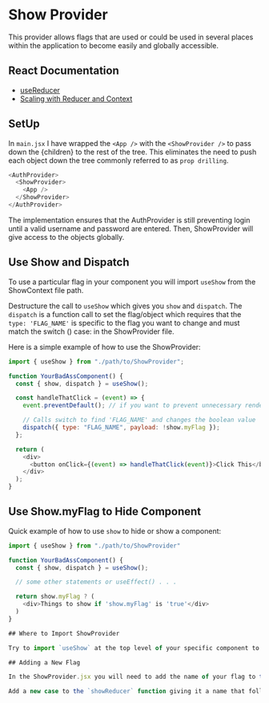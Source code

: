 # Show Provider

This provider allows flags that are used or could be used in several places within the application to become easily and globally accessible.

## React Documentation

- [useReducer](https://react.dev/reference/react/useReducer)
- [Scaling with Reducer and Context](https://react.dev/learn/scaling-up-with-reducer-and-context)

## SetUp

In `main.jsx` I have wrapped the `<App />` with the `<ShowProvider />` to pass down the {children} to the rest of the tree. This eliminates the need to push each object down the tree commonly referred to as `prop drilling`.

```js
<AuthProvider>
  <ShowProvider>
    <App />
  </ShowProvider>
</AuthProvider>
```

The implementation ensures that the AuthProvider is still preventing login until a valid username and password are entered. Then, ShowProvider will give access to the objects globally.

## Use Show and Dispatch

To use a particular flag in your component you will import `useShow` from the ShowContext file path.

Destructure the call to `useShow` which gives you `show` and `dispatch`. The `dispatch` is a function call to set the flag/object which requires that the `type: 'FLAG_NAME'` is specific to the flag you want to change and must match the switch () case: in the ShowProvider file.

Here is a simple example of how to use the ShowProvider:

```js
import { useShow } from "./path/to/ShowProvider";

function YourBadAssComponent() {
  const { show, dispatch } = useShow();

  const handleThatClick = (event) => {
    event.preventDefault(); // if you want to prevent unnecessary render

    // Calls switch to find 'FLAG_NAME' and changes the boolean value
    dispatch({ type: "FLAG_NAME", payload: !show.myFlag });
  };

  return (
    <div>
      <button onClick={(event) => handleThatClick(event)}>Click This</button>
    </div>
  );
}
```

## Use Show.myFlag to Hide Component

Quick example of how to use `show` to hide or show a component:

```js
import { useShow } from "./path/to/ShowProvider"

function YourBadAssComponent() {
  const { show, dispatch } = useShow();

  // some other statements or useEffect() . . .

  return show.myFlag ? (
    <div>Things to show if 'show.myFlag' is 'true'</div>
  )
}

## Where to Import ShowProvider

Try to import `useShow` at the top level of your specific component to give the remainder of the child nodes access by passing down `show, dispatch` rather than importing `useShow` everywhere. Then, pass `show, dispatch` down to each sub-component 'child node' that requires a show.flag.

## Adding a New Flag

In the ShowProvider.jsx you will need to add the name of your flag to the `initialState` object.

Add a new case to the `showReducer` function giving it a name that follows the current syntax with all upper case and that's it. Your flag is now part of the show.someFlag global context.
```
